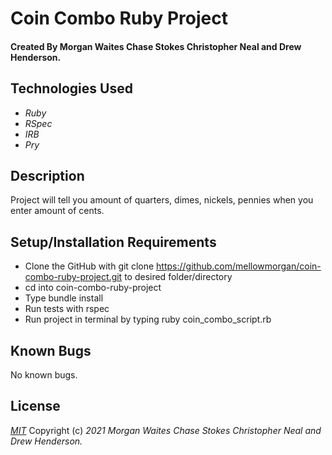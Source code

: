# Coin Combo Ruby Project

#### Created By Morgan Waites Chase Stokes Christopher Neal and Drew Henderson.

## Technologies Used

* _Ruby_
* _RSpec_
* _IRB_
* _Pry_

## Description

Project will tell you amount of quarters, dimes, nickels, pennies when you enter amount of cents.

## Setup/Installation Requirements

* Clone the GitHub with git clone https://github.com/mellowmorgan/coin-combo-ruby-project.git to desired folder/directory
* cd into coin-combo-ruby-project
* Type bundle install 
* Run tests with rspec
* Run project in terminal by typing ruby coin_combo_script.rb

## Known Bugs

No known bugs.

## License

_[MIT](https://opensource.org/licenses/MIT)_
Copyright (c) _2021_ _Morgan Waites Chase Stokes Christopher Neal and Drew Henderson._
